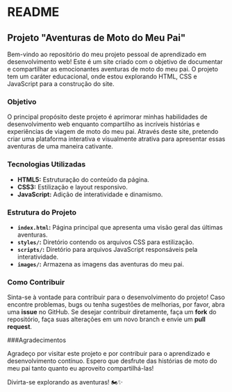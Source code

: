 # README

## Projeto "Aventuras de Moto do Meu Pai"

Bem-vindo ao repositório do meu projeto pessoal de aprendizado em desenvolvimento web! Este é um site criado com o objetivo de documentar e compartilhar as emocionantes aventuras de moto do meu pai. O projeto tem um caráter educacional, onde estou explorando HTML, CSS e JavaScript para a construção do site.

### Objetivo

O principal propósito deste projeto é aprimorar minhas habilidades de desenvolvimento web enquanto compartilho as incríveis histórias e experiências de viagem de moto do meu pai. Através deste site, pretendo criar uma plataforma interativa e visualmente atrativa para apresentar essas aventuras de uma maneira cativante.

### Tecnologias Utilizadas

- **HTML5:** Estruturação do conteúdo da página.
- **CSS3:** Estilização e layout responsivo.
- **JavaScript:** Adição de interatividade e dinamismo.

### Estrutura do Projeto

- **`index.html`:** Página principal que apresenta uma visão geral das últimas aventuras.
- **`styles/`:** Diretório contendo os arquivos CSS para estilização.
- **`scripts/`:** Diretório para arquivos JavaScript responsáveis pela interatividade.
- **`images/`:** Armazena as imagens das aventuras do meu pai.

### Como Contribuir

Sinta-se à vontade para contribuir para o desenvolvimento do projeto! Caso encontre problemas, bugs ou tenha sugestões de melhorias, por favor, abra uma **issue** no GitHub. Se desejar contribuir diretamente, faça um **fork** do repositório, faça suas alterações em um novo branch e envie um **pull request**.

###Agradecimentos

Agradeço por visitar este projeto e por contribuir para o aprendizado e desenvolvimento contínuo. Espero que desfrute das histórias de moto do meu pai tanto quanto eu aproveito compartilhá-las!

Divirta-se explorando as aventuras! 🏍️✨